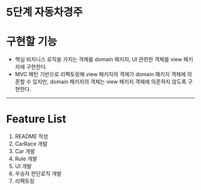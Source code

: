 # 5단계 자동차경주

# 구현할 기능
- 핵심 비지니스 로직을 가지는 객체를 domain 패키지, UI 관련한 객체를 view 패키지에 구현한다.
- MVC 패턴 기반으로 리팩토링해 view 패키지의 객체가 domain 패키지 객체에 의존할 수 있지만, domain 패키지의 객체는 view 패키지 객체에 의존하지 않도록 구현한다.

---

# Feature List

1. README 작성
2. CarRace 개발
3. Car 개발
4. Rule 개발
5. UI 개발
6. 우승자 판단로직 개발
7. 리펙토링